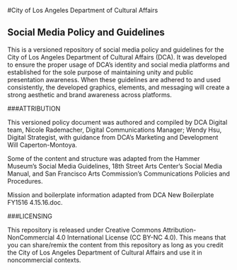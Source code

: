 #City of Los Angeles Department of Cultural Affairs
## Social Media Policy and Guidelines

This is a versioned repository of social media policy and guidelines for the City of Los Angeles Department of Cultural Affairs (DCA). It was developed to ensure the proper usage of DCA’s identity and social media platforms and established for the sole purpose of maintaining unity and public presentation awareness. When these guidelines are adhered to and used consistently, the developed graphics, elements, and messaging will create a strong aesthetic and brand awareness across platforms.

###ATTRIBUTION

This versioned policy document was authored and compiled by DCA Digital team, Nicole Rademacher, Digital Communications Manager; Wendy Hsu, Digital Strategist, with guidance from DCA’s Marketing and Development Will Caperton-Montoya.

Some of the content and structure was adapted from the Hammer Museum’s Social Media Guidelines, 18th Street Arts Center’s Social Media Manual, and San Francisco Arts Commission’s Communications Policies and Procedures. 

Mission and boilerplate information adapted from DCA New Boilerplate FY1516 4.15.16.doc.

###LICENSING

This repository is released under Creative Commons Attribution-NonCommercial 4.0 International License (CC BY-NC 4.0). This means that you can share/remix the content from this repository as long as you credit the City of Los Angeles Department of Cultural Affairs and use it in noncommercial contexts.
